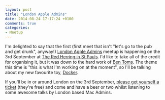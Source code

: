 ```yaml
---
layout: post
title: "London Apple Admins"
date: 2014-08-24 17:17:24 +0100
comments: true
categories: 
- Meetup
---
```

I'm delighted to say that the first (first meet that isn't "let's go to the pub and get drunk", anyway!) [London Apple Admins](http://www.londonappleadmins.org.uk) meetup is happening on the 3rd September at [The Red Herring in St Pauls](http://theredherring.co.uk/). I'd like to take all of the credit for organising it, but it was down to the hard work of [Ben Toms](http://macmule.com). The theme this time is "this is what I'm working on at the moment", so I'll be talking about my new favourite toy, [Docker](https://www.docker.com).

If you'll be in or around London on the 3rd September, [please get yourself a ticket](https://www.eventbrite.com/e/london-apple-admins-sept-2014-tickets-12545591201) (they're free) and come and have a beer or two whilst listening to some awesome talks by London based Mac Admins. 